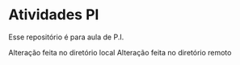 # Atividades PI
Esse repositório é para aula de P.I.

Alteração feita no diretório local
Alteração feita no diretório remoto
